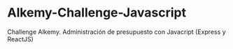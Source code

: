 # Alkemy-Challenge-Javascript
Challenge Alkemy. Administración de presupuesto con Javacript (Express y ReactJS)
